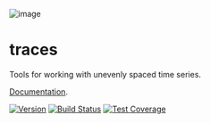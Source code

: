 ![image](https://camo.githubusercontent.com/4a7cf94aedbd23c13cc2d75fdc3b2af5c816c208/687474703a2f2f7374617469632e646967672e636f6d2f7374617469632f696d616765732f6469676765722e676966)

traces
======

Tools for working with unevenly spaced time series.

[Documentation](http://traces.readthedocs.org).

[![Version](https://img.shields.io/pypi/v/traces.svg?style=flat-square)](https://pypi.python.org/pypi/traces) [![Build Status](https://img.shields.io/circleci/project/datascopeanalytics/traces/master.svg?style=flat-square)](https://travis-ci.org/datascopeanalytics/traces) [![Test Coverage](https://img.shields.io/coveralls/datascopeanalytics/traces/master.svg?style=flat-square)](https://coveralls.io/github/datascopeanalytics/traces)

